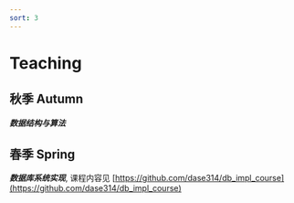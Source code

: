 ```yaml
---
sort: 3
---
```


# Teaching


##  秋季 Autumn

***数据结构与算法***


## 春季 Spring

***数据库系统实现***,  课程内容见 
[https://github.com/dase314/db_impl_course](https://github.com/dase314/db_impl_course)

